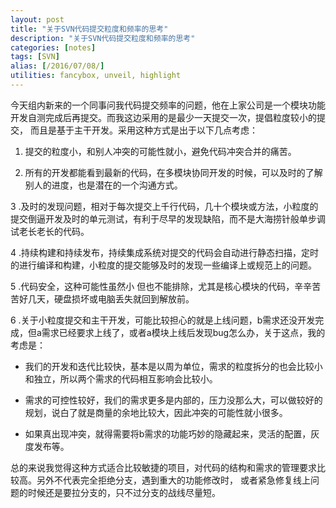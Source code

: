```yaml
---
layout: post
title: "关于SVN代码提交粒度和频率的思考"
description: "关于SVN代码提交粒度和频率的思考"
categories: [notes]
tags: [SVN]
alias: [/2016/07/08/]
utilities: fancybox, unveil, highlight
---
```


今天组内新来的一个同事问我代码提交频率的问题，他在上家公司是一个模块功能开发自测完成后再提交。而我这边采用的是最少一天提交一次，提倡粒度较小的提交，
而且是基于主干开发。采用这种方式是出于以下几点考虑：

1. 提交的粒度小，和别人冲突的可能性就小，避免代码冲突合并的痛苦。

2. 所有的开发都能看到最新的代码，在多模块协同开发的时候，可以及时的了解别人的进度，也是潜在的一个沟通方式。

3 .及时的发现问题，相对于每次提交上千行代码，几十个模块或方法，小粒度的提交倒逼开发及时的单元测试，有利于尽早的发现缺陷，而不是大海捞针般单步调试老长老长的代码。

4 .持续构建和持续发布，持续集成系统对提交的代码会自动进行静态扫描，定时的进行编译和构建，小粒度的提交能够及时的发现一些编译上或规范上的问题。

5 .代码安全，这种可能性虽然小 但也不能排除，尤其是核心模块的代码，辛辛苦苦好几天，硬盘损坏或电脑丢失就回到解放前。

6 .关于小粒度提交和主干开发，可能比较担心的就是上线问题，b需求还没开发完成，但a需求已经要求上线了，或者a模块上线后发现bug怎么办，关于这点，我的考虑是：

  - 我们的开发和迭代比较快，基本是以周为单位，需求的粒度拆分的也会比较小和独立，所以两个需求的代码相互影响会比较小。

  - 需求的可控性较好，我们的需求更多是内部的，压力没那么大，可以做较好的规划，说白了就是商量的余地比较大，因此冲突的可能性就小很多。

  - 如果真出现冲突，就得需要将b需求的功能巧妙的隐藏起来，灵活的配置，灰度发布等。

总的来说我觉得这种方式适合比较敏捷的项目，对代码的结构和需求的管理要求比较高。另外不代表完全拒绝分支，遇到重大的功能修改时，
或者紧急修复线上问题的时候还是要拉分支的，只不过分支的战线尽量短。


